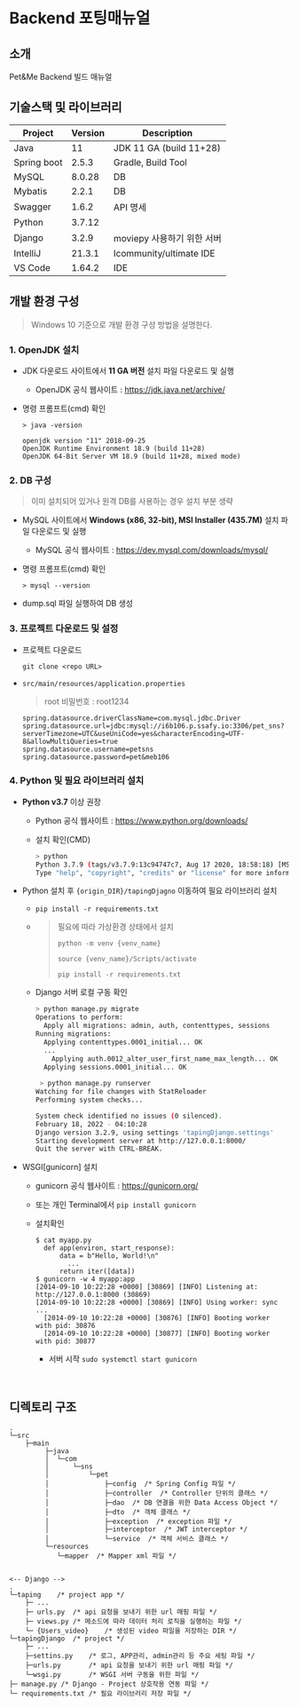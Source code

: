 # Backend 포팅매뉴얼

## 소개

Pet&Me Backend 빌드 매뉴얼

## 기술스택 및 라이브러리

| Project     | Version | Description                |
| ----------- | ------- | -------------------------- |
| Java        | 11      | JDK 11 GA (build 11+28)    |
| Spring boot | 2.5.3   | Gradle, Build Tool         |
| MySQL       | 8.0.28  | DB                         |
| Mybatis     | 2.2.1   | DB                         |
| Swagger     | 1.6.2   | API 명세                   |
| Python      | 3.7.12  |                            |
| Django      | 3.2.9   | moviepy 사용하기 위한 서버 |
| IntelliJ    | 21.3.1  | Icommunity/ultimate  IDE   |
| VS Code     | 1.64.2  | IDE                        |

## 개발 환경 구성

> Windows 10 기준으로 개발 환경 구성 방법을 설명한다.

### 1. OpenJDK 설치

- JDK 다운로드 사이트에서 **11 GA 버전** 설치 파일 다운로드 및 실행

  - OpenJDK 공식 웹사이트 : https://jdk.java.net/archive/

- 명령 프롬프트(cmd) 확인

  ```shell
  > java -version
  ```

  ```shell
  openjdk version "11" 2018-09-25
  OpenJDK Runtime Environment 18.9 (build 11+28)
  OpenJDK 64-Bit Server VM 18.9 (build 11+28, mixed mode)
  ```

### 2. DB 구성 

> 이미 설치되어 있거나 원격 DB를 사용하는 경우 설치 부분 생략

- MySQL 사이트에서 **Windows (x86, 32-bit), MSI Installer (435.7M)** 설치 파일 다운로드 및 실행
  -  MySQL 공식 웹사이트 : https://dev.mysql.com/downloads/mysql/

- 명령 프롬프트(cmd) 확인

  ```shell
  > mysql --version
  ```

- dump.sql 파일 실행하여 DB 생성

### 3. 프로젝트 다운로드 및 설정

- 프로젝트 다운로드

  ```shell
  git clone <repo URL>
  ```

- `src/main/resources/application.properties` 

  > root 비밀번호 : root1234
  
  ```properties
  spring.datasource.driverClassName=com.mysql.jdbc.Driver
  spring.datasource.url=jdbc:mysql://i6b106.p.ssafy.io:3306/pet_sns?serverTimezone=UTC&useUniCode=yes&characterEncoding=UTF-8&allowMultiQueries=true
  spring.datasource.username=petsns
  spring.datasource.password=pet&meb106
  ```

### 4. Python 및 필요 라이브러리 설치

- **Python v3.7** 이상 권장

  - Python 공식 웹사이트 : https://www.python.org/downloads/

  - 설치 확인(CMD)

    ```bash
    > python
    Python 3.7.9 (tags/v3.7.9:13c94747c7, Aug 17 2020, 18:58:18) [MSC v.1900 64 bit (AMD64)] on win32
    Type "help", "copyright", "credits" or "license" for more information.
    ```

  

- Python 설치 후 `{origin_DIR}/tapingDjagno` 이동하여 필요 라이브러리 설치

  - `pip install -r requirements.txt`

  - > 필요에 따라 가상환경 상태에서 설치
    >
    > `python -m venv {venv_name}`
    >
    > `source {venv_name}/Scripts/activate `
    >
    > `pip install -r requirements.txt`

  - Django 서버 로컬 구동 확인

    ```bash
    > python manage.py migrate
    Operations to perform:
      Apply all migrations: admin, auth, contenttypes, sessions
    Running migrations:
      Applying contenttypes.0001_initial... OK
      ...
        Applying auth.0012_alter_user_first_name_max_length... OK
      Applying sessions.0001_initial... OK
     
     > python manage.py runserver
    Watching for file changes with StatReloader
    Performing system checks...
    
    System check identified no issues (0 silenced).
    February 18, 2022 - 04:10:28
    Django version 3.2.9, using settings 'tapingDjango.settings'
    Starting development server at http://127.0.0.1:8000/
    Quit the server with CTRL-BREAK.
    ```

- WSGI[gunicorn] 설치

  - gunicorn 공식 웹사이트 : https://gunicorn.org/

  - 또는 개인 Terminal에서 `pip install gunicorn`

  - 설치확인

    ```
    $ cat myapp.py
      def app(environ, start_response):
          data = b"Hello, World!\n"
    		...
          return iter([data])
    $ gunicorn -w 4 myapp:app
    [2014-09-10 10:22:28 +0000] [30869] [INFO] Listening at: http://127.0.0.1:8000 (30869)
    [2014-09-10 10:22:28 +0000] [30869] [INFO] Using worker: sync
    ...
      [2014-09-10 10:22:28 +0000] [30876] [INFO] Booting worker with pid: 30876
      [2014-09-10 10:22:28 +0000] [30877] [INFO] Booting worker with pid: 30877
    ```

    - 서버 시작 `sudo systemctl start gunicorn` 

​			





## 디렉토리 구조

```
.
└─src
    ├─main
         ├─java
         │  └─com
         │      └─sns
         │          └─pet
         │              ├─config  /* Spring Config 파일 */
         │              ├─controller  /* Controller 단위의 클래스 */
         │              ├─dao  /* DB 연결을 위한 Data Access Object */
         │              ├─dto  /* 객체 클래스 */
         │              ├─exception  /* exception 파일 */	
         │              ├─interceptor  /* JWT interceptor */	
         │              └─service  /* 객체 서비스 클래스 */
         └─resources
         	└─mapper  /* Mapper xml 파일 */
         	
         	
<-- Django -->
.
└─taping 	/* project app */
    ├─ ...
    ├─ urls.py	/* api 요청을 보내기 위한 url 매핑 파일 */
    ├─ views.py	/* 메소드에 따라 데이터 처리 로직을 실행하는 파일 */
    └─ {Users_video}	/* 생성된 video 파일을 저장하는 DIR */ 	
└─tapingDjango 	/* project */
    ├─ ...
    ├─settins.py	/* 로그, APP관리, admin관리 등 주요 세팅 파일 */
    ├─urls.py		/* api 요청을 보내기 위한 url 매핑 파일 */
    └─wsgi.py		/* WSGI 서버 구동을 위한 파일 */
├─ manage.py /* Django - Project 상호작용 연동 파일 */
└─ requirements.txt /* 필요 라이브러리 저장 파일 */
```

